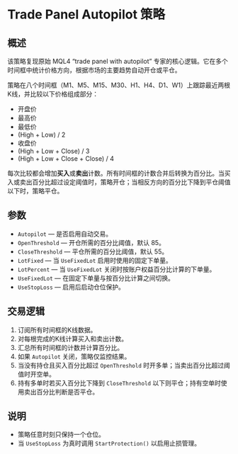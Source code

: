 # Trade Panel Autopilot 策略

## 概述

该策略复现原始 MQL4 “trade panel with autopilot” 专家的核心逻辑。它在多个时间框中统计价格方向，根据市场的主要趋势自动开仓或平仓。

策略在八个时间框（M1、M5、M15、M30、H1、H4、D1、W1）上跟踪最近两根K线，并比较以下价格组成部分：

- 开盘价
- 最高价
- 最低价
- (High + Low) / 2
- 收盘价
- (High + Low + Close) / 3
- (High + Low + Close + Close) / 4

每次比较都会增加**买入**或**卖出**计数。所有时间框的计数合并后转换为百分比。当买入或卖出百分比超过设定阈值时，策略开仓；当相反方向的百分比下降到平仓阈值以下时，策略平仓。

## 参数

- `Autopilot` — 是否启用自动交易。
- `OpenThreshold` — 开仓所需的百分比阈值，默认 85。
- `CloseThreshold` — 平仓所需的百分比阈值，默认 55。
- `LotFixed` — 当 `UseFixedLot` 启用时使用的固定下单量。
- `LotPercent` — 当 `UseFixedLot` 关闭时按账户权益百分比计算的下单量。
- `UseFixedLot` — 在固定下单量与按百分比计算之间切换。
- `UseStopLoss` — 启用后启动仓位保护。

## 交易逻辑

1. 订阅所有时间框的K线数据。
2. 对每根完成的K线计算买入和卖出计数。
3. 汇总所有时间框的计数并计算百分比。
4. 如果 `Autopilot` 关闭，策略仅监控结果。
5. 当没有持仓且买入百分比超过 `OpenThreshold` 时开多单；当卖出百分比超过阈值时开空单。
6. 持有多单时若买入百分比下降到 `CloseThreshold` 以下则平仓；持有空单时使用卖出百分比判断是否平仓。

## 说明

- 策略任意时刻只保持一个仓位。
- 当 `UseStopLoss` 为真时调用 `StartProtection()` 以启用止损管理。
